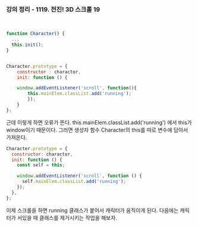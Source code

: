 ### 강의 정리 - 1119. 전진! 3D 스크롤 19

<br />

```javascript
function Character() {
  ...
  this.init();
}


Character.prototype = {
    constructor : charactor,
    init: function () {

    window.addEventListener('scroll', function(){
        this.mainElem.classList.add('running');
        });
    }
};
```

근데 이렇게 하면 오류가 뜬다. this.mainElem.classList.add('running') 에서 this가 window이기 때문이다. 그러면 생성자 함수 Character의 this를 따로 변수에 담아서 가져온다.

```javascript
Character.prototype = {
  constructor: charactor,
  init: function () {
    const self = this;

    window.addEventListener('scroll', function () {
      self.mainElem.classList.add('running');
    });
  },
};
```

이제 스크롤을 하면 running 클래스가 붙어서 캐릭터가 움직이게 된다. 다음에는 캐릭터가 서있을 때 클래스를 제거시키는 작업을 해보자.
